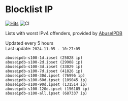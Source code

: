 # Blocklist IP

[![Hits](https://hits.seeyoufarm.com/api/count/incr/badge.svg?url=https%3A%2F%2Fgithub.com%2Fborestad%2Fblocklist-ip%2F&count_bg=%2379C83D&title_bg=%23555555&icon=&icon_color=%23E7E7E7&title=hits&edge_flat=false)](https://hits.seeyoufarm.com)  ![CI](https://img.shields.io/github/workflow/status/borestad/blocklist-ip/CI?style=flat-square)

Lists with worst IPv4 offenders, provided by [AbuseIPDB](https://www.abuseipdb.com/)

<!-- FOOTER-PLACEHOLDER -->
Updated every 5 hours<br>
Last update: `2024-11-05 - 10:27:05`
```
abuseipdb-s100-1d.ipset (25028 ip)
abuseipdb-s100-2d.ipset (29908 ip)
abuseipdb-s100-3d.ipset (33029 ip)
abuseipdb-s100-7d.ipset (41826 ip)
abuseipdb-s100-30d.ipset (76996 ip)
abuseipdb-s100-60d.ipset (109045 ip)
abuseipdb-s100-90d.ipset (131514 ip)
abuseipdb-s100-120d.ipset (156185 ip)
abuseipdb-s100-all.ipset (687337 ip)
```
